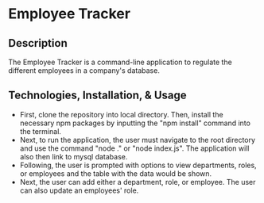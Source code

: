 # Employee Tracker

## Description
The Employee Tracker is a command-line application to regulate the different employees in a company's database.

## Technologies, Installation, & Usage
- First, clone the repository into local directory. Then, install the necessary npm packages by inputting the "npm install" command into the terminal.
- Next, to run the application, the user must navigate to the root directory and use the command "node ." or "node index.js". The application will also then link to mysql database.
- Following, the user is prompted with options to view departments, roles, or employees and the table with the data would be shown.
- Next, the user can add either a department, role, or employee. The user can also update an employees' role.
